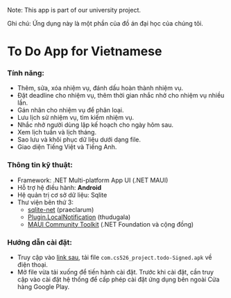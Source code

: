 ﻿Note: This app is part of our university project.

Ghi chú: Ứng dụng này là một phần của đồ án đại học của chúng tôi.
# To Do App for Vietnamese
### Tính năng:
- Thêm, sửa, xóa nhiệm vụ, đánh dấu hoàn thành nhiệm vụ.
- Đặt deadline cho nhiệm vụ, thêm thời gian nhắc nhở cho nhiệm vụ nhiều lần.
- Gán nhãn cho nhiệm vụ để phân loại.
- Lưu lịch sử nhiệm vụ, tìm kiếm nhiệm vụ.
- Nhắc nhở người dùng lập kế hoạch cho ngày hôm sau.
- Xem lịch tuần và lịch tháng.
- Sao lưu và khôi phục dữ liệu dưới dạng file.
- Giao diện Tiếng Việt và Tiếng Anh.

### Thông tin kỹ thuật:
- Framework: .NET Multi-platform App UI (.NET MAUI)
- Hỗ trợ hệ điều hành: **Android**
- Hệ quản trị cơ sở dữ liệu: Sqlite
- Thư viện bên thứ 3:
	- [sqlite-net](https://github.com/praeclarum/sqlite-net) (praeclarum)
	- [Plugin.LocalNotification](https://github.com/thudugala/Plugin.LocalNotification) (thudugala)
	- [MAUI Community Toolkit](https://github.com/CommunityToolkit/Maui) (.NET Foundation và cộng đồng)

### Hướng dẫn cài đặt:
- Truy cập vào [link sau](https://github.com/anhdungbmt2001/CS526_Project/releases), tải file `com.cs526_project.todo-Signed.apk` về điện thoại.
- Mở file vừa tải xuống để tiến hành cài đặt. Trước khi cài đặt, cần truy cập vào cài đặt hệ thống để cấp phép cài đặt ứng dụng bên ngoài Cửa hàng Google Play.
